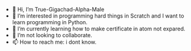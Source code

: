 - 👋 Hi, I’m True-Gigachad-Alpha-Male
- 👀 I’m interested in programming hard things in Scratch and I want to learn programming in Python.
- 🌱 I’m currently learning how to make certificate in atom not expared.
- 💞️ I’m not looking to collaborate.
- 📫 How to reach me: i dont know.
